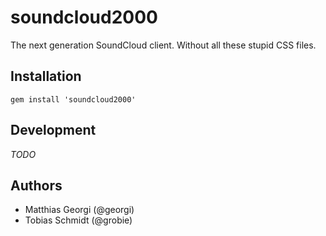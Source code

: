 # soundcloud2000

The next generation SoundCloud client. Without all these stupid CSS files.

## Installation

    gem install 'soundcloud2000'

## Development

_TODO_

## Authors

  * Matthias Georgi (@georgi)
  * Tobias Schmidt (@grobie)
